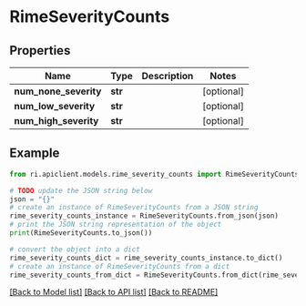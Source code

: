 # RimeSeverityCounts


## Properties

Name | Type | Description | Notes
------------ | ------------- | ------------- | -------------
**num_none_severity** | **str** |  | [optional] 
**num_low_severity** | **str** |  | [optional] 
**num_high_severity** | **str** |  | [optional] 

## Example

```python
from ri.apiclient.models.rime_severity_counts import RimeSeverityCounts

# TODO update the JSON string below
json = "{}"
# create an instance of RimeSeverityCounts from a JSON string
rime_severity_counts_instance = RimeSeverityCounts.from_json(json)
# print the JSON string representation of the object
print(RimeSeverityCounts.to_json())

# convert the object into a dict
rime_severity_counts_dict = rime_severity_counts_instance.to_dict()
# create an instance of RimeSeverityCounts from a dict
rime_severity_counts_from_dict = RimeSeverityCounts.from_dict(rime_severity_counts_dict)
```
[[Back to Model list]](../README.md#documentation-for-models) [[Back to API list]](../README.md#documentation-for-api-endpoints) [[Back to README]](../README.md)

